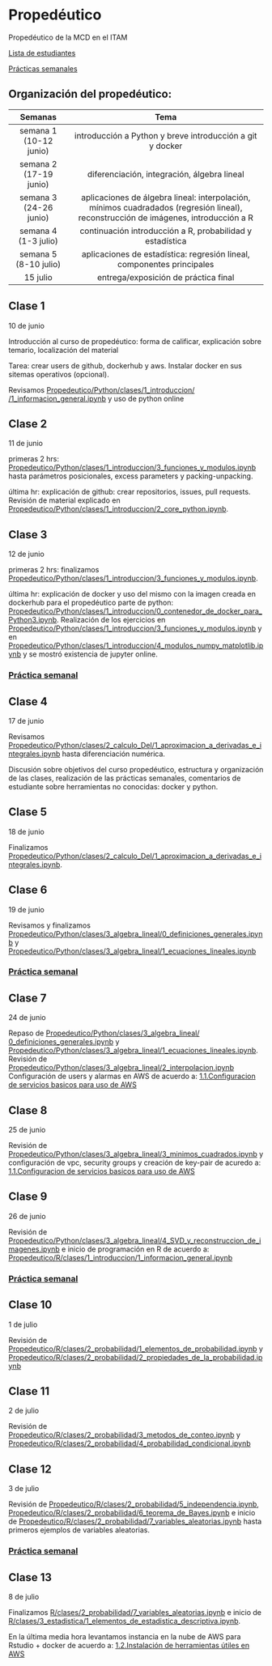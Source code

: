 # Propedéutico 
Propedéutico de la MCD en el ITAM  

[Lista de estudiantes](https://drive.google.com/file/d/13GBL3BsW1QnaZrbsOoVQ2QKY0Rw5IdAh/view?usp=sharing)

[Prácticas semanales](practicas_semanales/)


## Organización del propedéutico:

| Semanas   | Tema                                                              |
| :--------:|:-----------------------------------------------------------------:|
| semana 1 (10-12 junio) | introducción a Python y breve introducción a git y docker                                            | 
| semana 2 (17-19 junio)| diferenciación, integración, álgebra lineal                       |
| semana 3 (24-26 junio)| aplicaciones de álgebra lineal: interpolación, mínimos cuadradados (regresión lineal), reconstrucción de imágenes, introducción a R                  |
|semana 4  (1-3 julio)| continuación introducción a R, probabilidad y estadística            |
|semana 5 (8-10 julio)|aplicaciones de estadística: regresión lineal, componentes principales|
|15 julio| entrega/exposición de práctica final                                 |



## Clase 1
10 de junio

Introducción al curso de propedéutico: forma de calificar, explicación sobre temario, localización del material

Tarea: crear users de github, dockerhub y aws. Instalar docker en sus sitemas operativos (opcional).

Revisamos [Propedeutico/Python/clases/1_introduccion/
/1_informacion_general.ipynb](https://github.com/ITAM-DS/Propedeutico/blob/master/Python/clases/1_introduccion/1_informacion_general.ipynb) y uso de python online


## Clase 2
11 de junio

primeras 2 hrs: [Propedeutico/Python/clases/1_introduccion/3_funciones_y_modulos.ipynb](https://github.com/ITAM-DS/Propedeutico/blob/master/Python/clases/1_introduccion/3_funciones_y_modulos.ipynb) hasta parámetros posicionales, excess parameters y packing-unpacking.

última hr: explicación de github: crear repositorios, issues, pull requests. Revisión de material explicado en [Propedeutico/Python/clases/1_introduccion/2_core_python.ipynb](https://github.com/ITAM-DS/Propedeutico/blob/master/Python/clases/1_introduccion/2_core_python.ipynb). 


## Clase 3
12 de junio

primeras 2 hrs: finalizamos [Propedeutico/Python/clases/1_introduccion/3_funciones_y_modulos.ipynb](https://github.com/ITAM-DS/Propedeutico/blob/master/Python/clases/1_introduccion/3_funciones_y_modulos.ipynb).

última hr: explicación de docker y uso del mismo con la imagen creada en dockerhub para el propedéutico parte de python: [Propedeutico/Python/clases/1_introduccion/0_contenedor_de_docker_para_Python3.ipynb](https://github.com/ITAM-DS/Propedeutico/blob/master/Python/clases/1_introduccion/0_contenedor_de_docker_para_Python3.ipynb). Realización de los ejercicios en [Propedeutico/Python/clases/1_introduccion/3_funciones_y_modulos.ipynb](https://github.com/ITAM-DS/Propedeutico/blob/master/Python/clases/1_introduccion/3_funciones_y_modulos.ipynb) y  en [Propedeutico/Python/clases/1_introduccion/4_modulos_numpy_matplotlib.ipynb](https://github.com/ITAM-DS/Propedeutico/blob/master/Python/clases/1_introduccion/4_modulos_numpy_matplotlib.ipynb) y se mostró existencia de jupyter online.

### [Práctica semanal](https://github.com/ITAM-DS/Propedeutico/tree/prope-2019-1/practicas_semanales/practica_1)


## Clase 4
17 de junio

Revisamos [Propedeutico/Python/clases/2_calculo_DeI/1_aproximacion_a_derivadas_e_integrales.ipynb](https://github.com/ITAM-DS/Propedeutico/blob/master/Python/clases/2_calculo_DeI/1_aproximacion_a_derivadas_e_integrales.ipynb) hasta diferenciación numérica.

Discusión sobre objetivos del curso propedéutico, estructura y organización de las clases, realización de las prácticas semanales, comentarios de estudiante sobre herramientas no conocidas: docker y python.


## Clase 5
18 de junio

Finalizamos [Propedeutico/Python/clases/2_calculo_DeI/1_aproximacion_a_derivadas_e_integrales.ipynb](https://github.com/ITAM-DS/Propedeutico/blob/master/Python/clases/2_calculo_DeI/1_aproximacion_a_derivadas_e_integrales.ipynb).

## Clase 6
19 de junio

Revisamos y finalizamos [
Propedeutico/Python/clases/3_algebra_lineal/0_definiciones_generales.ipynb](https://github.com/ITAM-DS/Propedeutico/blob/master/Python/clases/3_algebra_lineal/0_definiciones_generales.ipynb) y [Propedeutico/Python/clases/3_algebra_lineal/1_ecuaciones_lineales.ipynb](https://github.com/ITAM-DS/Propedeutico/blob/master/Python/clases/3_algebra_lineal/1_ecuaciones_lineales.ipynb)

### [Práctica semanal](https://github.com/ITAM-DS/Propedeutico/tree/prope-2019-1/practicas_semanales/practica_2)


## Clase 7

24 de junio

Repaso de [Propedeutico/Python/clases/3_algebra_lineal/
0_definiciones_generales.ipynb](https://github.com/ITAM-DS/Propedeutico/blob/master/Python/clases/3_algebra_lineal/0_definiciones_generales.ipynb) y [Propedeutico/Python/clases/3_algebra_lineal/1_ecuaciones_lineales.ipynb](https://github.com/ITAM-DS/Propedeutico/blob/master/Python/clases/3_algebra_lineal/1_ecuaciones_lineales.ipynb). Revisión de [Propedeutico/Python/clases/3_algebra_lineal/2_interpolacion.ipynb](https://github.com/ITAM-DS/Propedeutico/blob/master/Python/clases/3_algebra_lineal/2_interpolacion.ipynb)
Configuración de users y alarmas en AWS de acuerdo a: [1.1.Configuracion de servicios basicos para uso de AWS](https://github.com/ITAM-DS/Propedeutico/wiki/1.1.Configuracion-de-servicios-basicos-para-uso-de-AWS)


## Clase 8

25 de junio

Revisión de [Propedeutico/Python/clases/3_algebra_lineal/3_minimos_cuadrados.ipynb](https://github.com/ITAM-DS/Propedeutico/blob/master/Python/clases/3_algebra_lineal/3_minimos_cuadrados.ipynb) y configuración de vpc, security groups y creación de key-pair de acuredo a: [1.1.Configuracion de servicios basicos para uso de AWS](https://github.com/ITAM-DS/Propedeutico/wiki/1.1.Configuracion-de-servicios-basicos-para-uso-de-AWS)

## Clase 9

26 de junio

Revisión de [Propedeutico/Python/clases/3_algebra_lineal/4_SVD_y_reconstruccion_de_imagenes.ipynb](https://github.com/ITAM-DS/Propedeutico/blob/master/Python/clases/3_algebra_lineal/4_SVD_y_reconstruccion_de_imagenes.ipynb) e inicio de programación en R de acuerdo a: [Propedeutico/R/clases/1_introduccion/1_informacion_general.ipynb](https://github.com/ITAM-DS/Propedeutico/blob/master/R/clases/1_introduccion/1_informacion_general.ipynb)

### [Práctica semanal](https://github.com/ITAM-DS/Propedeutico/tree/prope-2019-1/practicas_semanales/practica_3)


## Clase 10

1 de julio

Revisión de [Propedeutico/R/clases/2_probabilidad/1_elementos_de_probabilidad.ipynb](https://github.com/ITAM-DS/Propedeutico/blob/master/R/clases/2_probabilidad/1_elementos_de_probabilidad.ipynb) y [Propedeutico/R/clases/2_probabilidad/2_propiedades_de_la_probabilidad.ipynb](https://github.com/ITAM-DS/Propedeutico/blob/master/R/clases/2_probabilidad/2_propiedades_de_la_probabilidad.ipynb)

## Clase 11 

2 de julio

Revisión de [Propedeutico/R/clases/2_probabilidad/3_metodos_de_conteo.ipynb](https://github.com/ITAM-DS/Propedeutico/blob/master/R/clases/2_probabilidad/3_metodos_de_conteo.ipynb) y [Propedeutico/R/clases/2_probabilidad/4_probabilidad_condicional.ipynb](https://github.com/ITAM-DS/Propedeutico/blob/master/R/clases/2_probabilidad/4_probabilidad_condicional.ipynb)

## Clase 12

3 de julio

Revisión de [Propedeutico/R/clases/2_probabilidad/5_independencia.ipynb](https://github.com/ITAM-DS/Propedeutico/blob/master/R/clases/2_probabilidad/5_independencia.ipynb), [Propedeutico/R/clases/2_probabilidad/6_teorema_de_Bayes.ipynb](https://github.com/ITAM-DS/Propedeutico/blob/master/R/clases/2_probabilidad/6_teorema_de_Bayes.ipynb) e inicio de [Propedeutico/R/clases/2_probabilidad/7_variables_aleatorias.ipynb](https://github.com/ITAM-DS/Propedeutico/blob/master/R/clases/2_probabilidad/7_variables_aleatorias.ipynb) hasta primeros ejemplos de variables aleatorias.


### [Práctica semanal](https://github.com/ITAM-DS/Propedeutico/tree/prope-2019-1/practicas_semanales/practica_4)


## Clase 13

8 de julio

Finalizamos [R/clases/2_probabilidad/7_variables_aleatorias.ipynb](https://github.com/ITAM-DS/Propedeutico/blob/master/R/clases/2_probabilidad/7_variables_aleatorias.ipynb) e inicio de [R/clases/3_estadistica/1_elementos_de_estadistica_descriptiva.ipynb](https://github.com/ITAM-DS/Propedeutico/blob/master/R/clases/3_estadistica/1_elementos_de_estadistica_descriptiva.ipynb).

En la última media hora levantamos instancia en la nube de AWS para Rstudio + docker de acuerdo a: [1.2.Instalación de herramientas útiles en AWS](https://github.com/ITAM-DS/Propedeutico/wiki/1.2.Instalaci%C3%B3n-de-herramientas-%C3%BAtiles-en-AWS)

